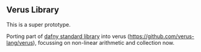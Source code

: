 ## Verus Library

This is a super prototype.

Porting part of [dafny standard library](https://github.com/dafny-lang/libraries) into verus (https://github.com/verus-lang/verus), focussing on non-linear arithmetic and collection now.